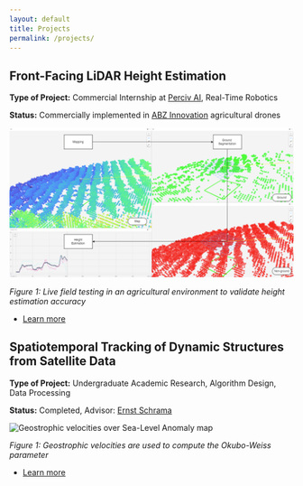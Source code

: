 ```yaml
---
layout: default
title: Projects
permalink: /projects/
---
```




## **Front-Facing LiDAR Height Estimation**

**Type of Project:** Commercial Internship at [Perciv AI](https://www.perciv.ai/), Real-Time Robotics

**Status:** Commercially implemented in [ABZ Innovation](https://abzinnovation.com/) agricultural drones

![Height estimation algorithm in an Orchard](/assets/Process.png)

*Figure 1: Live field testing in an agricultural environment to validate height estimation accuracy*

- [Learn more](/height_estimation/)

## **Spatiotemporal Tracking of Dynamic Structures from Satellite Data**

**Type of Project:** Undergraduate Academic Research, Algorithm Design, Data Processing

**Status:** Completed, Advisor: [Ernst Schrama](https://scholar.google.com/citations?user=-4MM-SUAAAAJ&hl=nl)

![Geostrophic velocities over Sea-Level Anomaly map](/assets/SLA_over_UV.svg)

*Figure 1: Geostrophic velocities are used to compute the Okubo-Weiss parameter*

- [Learn more](/eddy/)